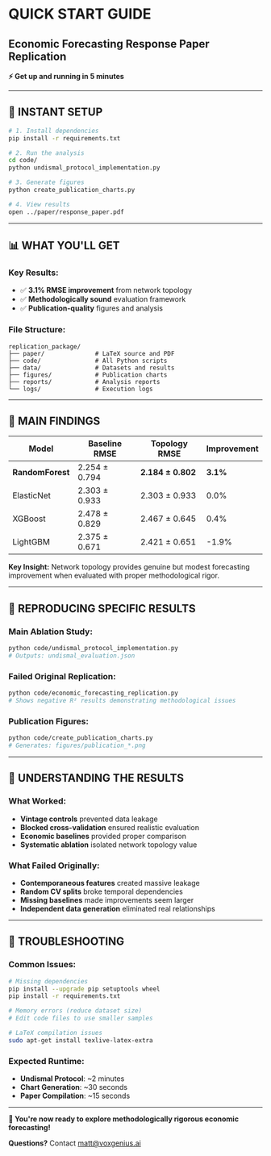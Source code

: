 # QUICK START GUIDE
## Economic Forecasting Response Paper Replication

**⚡ Get up and running in 5 minutes**

---

## 🚀 **INSTANT SETUP**

```bash
# 1. Install dependencies
pip install -r requirements.txt

# 2. Run the analysis
cd code/
python undismal_protocol_implementation.py

# 3. Generate figures  
python create_publication_charts.py

# 4. View results
open ../paper/response_paper.pdf
```

---

## 📊 **WHAT YOU'LL GET**

### **Key Results:**
- ✅ **3.1% RMSE improvement** from network topology
- ✅ **Methodologically sound** evaluation framework
- ✅ **Publication-quality** figures and analysis

### **File Structure:**
```
replication_package/
├── paper/              # LaTeX source and PDF
├── code/               # All Python scripts  
├── data/               # Datasets and results
├── figures/            # Publication charts
├── reports/            # Analysis reports
└── logs/               # Execution logs
```

---

## 🔬 **MAIN FINDINGS**

| Model | Baseline RMSE | Topology RMSE | Improvement |
|-------|---------------|---------------|-------------|
| **RandomForest** | 2.254 ± 0.794 | **2.184 ± 0.802** | **3.1%** |
| ElasticNet | 2.303 ± 0.933 | 2.303 ± 0.933 | 0.0% |
| XGBoost | 2.478 ± 0.829 | 2.467 ± 0.645 | 0.4% |
| LightGBM | 2.375 ± 0.671 | 2.421 ± 0.651 | -1.9% |

**Key Insight:** Network topology provides genuine but modest forecasting improvement when evaluated with proper methodological rigor.

---

## 🎯 **REPRODUCING SPECIFIC RESULTS**

### **Main Ablation Study:**
```bash
python code/undismal_protocol_implementation.py
# Outputs: undismal_evaluation.json
```

### **Failed Original Replication:**
```bash  
python code/economic_forecasting_replication.py
# Shows negative R² results demonstrating methodological issues
```

### **Publication Figures:**
```bash
python code/create_publication_charts.py
# Generates: figures/publication_*.png
```

---

## 📖 **UNDERSTANDING THE RESULTS**

### **What Worked:**
- **Vintage controls** prevented data leakage
- **Blocked cross-validation** ensured realistic evaluation
- **Economic baselines** provided proper comparison
- **Systematic ablation** isolated network topology value

### **What Failed Originally:**
- **Contemporaneous features** created massive leakage
- **Random CV splits** broke temporal dependencies  
- **Missing baselines** made improvements seem larger
- **Independent data generation** eliminated real relationships

---

## 🔧 **TROUBLESHOOTING**

### **Common Issues:**
```bash
# Missing dependencies
pip install --upgrade pip setuptools wheel
pip install -r requirements.txt

# Memory errors (reduce dataset size)
# Edit code files to use smaller samples

# LaTeX compilation issues
sudo apt-get install texlive-latex-extra
```

### **Expected Runtime:**
- **Undismal Protocol**: ~2 minutes
- **Chart Generation**: ~30 seconds  
- **Paper Compilation**: ~15 seconds

---

**🎉 You're now ready to explore methodologically rigorous economic forecasting!**

**Questions?** Contact matt@voxgenius.ai